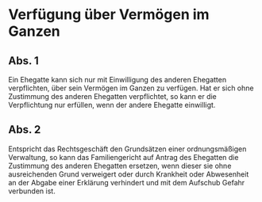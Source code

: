 # Verfügung über Vermögen im Ganzen



## Abs. 1

 Ein Ehegatte kann sich nur mit Einwilligung des anderen Ehegatten verpflichten, über sein Vermögen im Ganzen zu verfügen. Hat er sich ohne Zustimmung des anderen Ehegatten verpflichtet, so kann er die Verpflichtung nur erfüllen, wenn der andere Ehegatte einwilligt.

## Abs. 2

 Entspricht das Rechtsgeschäft den Grundsätzen einer ordnungsmäßigen Verwaltung, so kann das Familiengericht auf Antrag des Ehegatten die Zustimmung des anderen Ehegatten ersetzen, wenn dieser sie ohne ausreichenden Grund verweigert oder durch Krankheit oder Abwesenheit an der Abgabe einer Erklärung verhindert und mit dem Aufschub Gefahr verbunden ist. 

